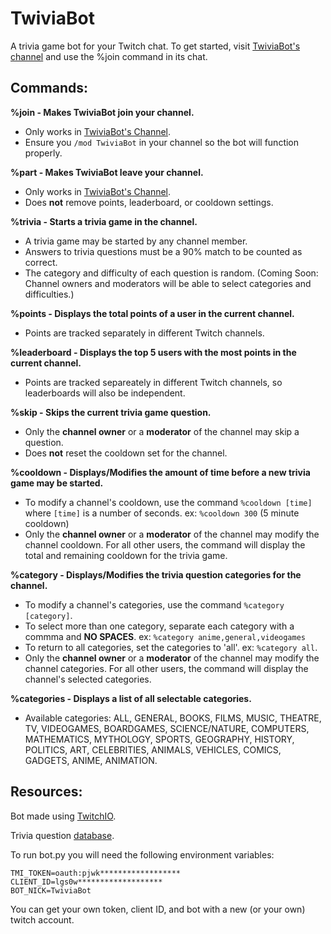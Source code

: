 # TwiviaBot

A trivia game bot for your Twitch chat. To get started, visit [TwiviaBot's channel](https://www.twitch.tv/twiviabot) and use the %join command in its chat. 

## Commands:

**%join - Makes TwiviaBot join your channel.**
 - Only works in [TwiviaBot's Channel](https://www.twitch.tv/twiviabot).
 - Ensure you `/mod TwiviaBot` in your channel so the bot will function properly.

**%part - Makes TwiviaBot leave your channel.**
 - Only works in [TwiviaBot's Channel](https://www.twitch.tv/twiviabot).
 - Does **not** remove points, leaderboard, or cooldown settings.

**%trivia - Starts a trivia game in the channel.**
- A trivia game may be started by any channel member.
- Answers to trivia questions must be a 90% match to be counted as correct.
- The category and difficulty of each question is random. (Coming Soon: Channel owners and moderators will be able to select categories and difficulties.)

**%points - Displays the total points of a user in the current channel.**
- Points are tracked separately in different Twitch channels.

**%leaderboard - Displays the top 5 users with the most points in the current channel.**
- Points are tracked separeately in different Twitch channels, so leaderboards will also be independent. 

**%skip - Skips the current trivia game question.**
- Only the **channel owner** or a **moderator** of the channel may skip a question.
- Does **not** reset the cooldown set for the channel. 

**%cooldown - Displays/Modifies the amount of time before a new trivia game may be started.**
- To modify a channel's cooldown, use the command `%cooldown [time]` where `[time]` is a number of seconds. ex: `%cooldown 300` (5 minute cooldown)
- Only the **channel owner** or a **moderator** of the channel may modify the channel cooldown. For all other users, the command will display the total and remaining cooldown for the trivia game. 

**%category - Displays/Modifies the trivia question categories for the channel.**
- To modify a channel's categories, use the command `%category [category]`. 
- To select more than one category, separate each category with a commma and **NO SPACES**. ex: `%category anime,general,videogames` 
- To return to all categories, set the categories to 'all'. ex: `%category all`.
- Only the **channel owner** or a **moderator** of the channel may modify the channel categories. For all other users, the command will display the channel's selected categories. 

**%categories - Displays a list of all selectable categories.**
- Available categories: ALL, GENERAL, BOOKS, FILMS, MUSIC, THEATRE, TV, VIDEOGAMES, BOARDGAMES, SCIENCE/NATURE, COMPUTERS, MATHEMATICS, MYTHOLOGY, SPORTS, GEOGRAPHY, HISTORY, POLITICS, ART, CELEBRITIES, ANIMALS, VEHICLES, COMICS, GADGETS, ANIME, ANIMATION. 

## Resources:

Bot made using [TwitchIO](https://twitchio.dev/en/latest/index.html). 

Trivia question [database](https://opentdb.com/).

To run bot.py you will need the following environment variables:

```
TMI_TOKEN=oauth:pjwk******************
CLIENT_ID=lgs0w*******************
BOT_NICK=TwiviaBot 
```

You can get your own token, client ID, and bot with a new (or your own) twitch account.
